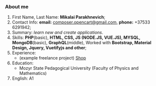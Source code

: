 ### About me
1. First Name, Last Name: **Mikalai Parakhnevich**;
1. Contact Info: **email:** composer.opencart@gmail.com, **phone:** +37533 6291942;
1. Summary: _learn new and create applications_.
1. Skills: **PHP**(basic), **HTML, CSS, JS (NODE.JS, VUE.JS), MYSQL, MongoDB**(basic), **GraphQL**(middle), Worked with **Bootstrap, Material Design, Jquery, Vuetifyjs and other**;
1. Experience:
	- (example freelance project) [Shop](https://вентхаус.бел)
1. Education:
	- Mozyr State Pedagogical University (Faculty of Physics and Mathematics)
1. English: A1
